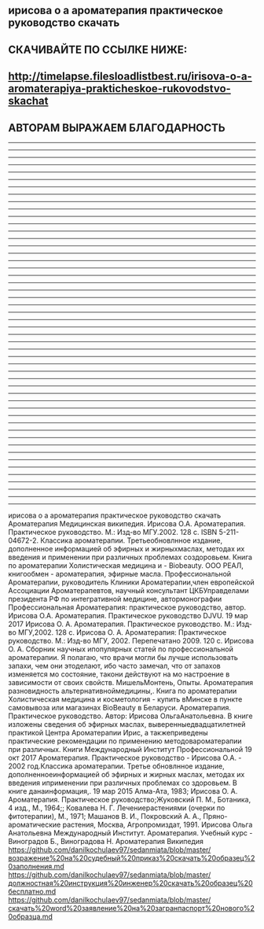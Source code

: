 ирисова о а ароматерапия практическое руководство скачать
--------------------------------------------------
СКАЧИВАЙТЕ ПО ССЫЛКЕ НИЖЕ:
--------------------------------------------------
http://timelapse.filesloadlistbest.ru/irisova-o-a-aromaterapiya-prakticheskoe-rukovodstvo-skachat
--------------------------------------------------
АВТОРАМ ВЫРАЖАЕМ БЛАГОДАРНОСТЬ
--------------------------------------------------
--------------------------------------------------
--------------------------------------------------
--------------------------------------------------
--------------------------------------------------
--------------------------------------------------
--------------------------------------------------
--------------------------------------------------
--------------------------------------------------
--------------------------------------------------
--------------------------------------------------
--------------------------------------------------
--------------------------------------------------
--------------------------------------------------
--------------------------------------------------
--------------------------------------------------
--------------------------------------------------
--------------------------------------------------
--------------------------------------------------
--------------------------------------------------
--------------------------------------------------
--------------------------------------------------
--------------------------------------------------
--------------------------------------------------
--------------------------------------------------
--------------------------------------------------
--------------------------------------------------
--------------------------------------------------
--------------------------------------------------
--------------------------------------------------
--------------------------------------------------
--------------------------------------------------
--------------------------------------------------
--------------------------------------------------
--------------------------------------------------
--------------------------------------------------
--------------------------------------------------
--------------------------------------------------
--------------------------------------------------
--------------------------------------------------
--------------------------------------------------
--------------------------------------------------
--------------------------------------------------
--------------------------------------------------
--------------------------------------------------
--------------------------------------------------
--------------------------------------------------
--------------------------------------------------
--------------------------------------------------
--------------------------------------------------
--------------------------------------------------
ирисова о а ароматерапия практическое руководство скачать Ароматерапия  Медицинская википедия. Ирисова О.А. Ароматерапия. Практическое руководство. М.: Изд-во МГУ.2002.  128 с.  ISBN 5-211-04672-2. Классика ароматерапии. Третьеобновлнное издание, дополненное информацией об эфирных и жирныхмаслах, методах их введения и применении при различных проблемах создоровьем. Книга по ароматерапии Холистическая медицина и  - Biobeauty. ООО РЕАЛ, книгообмен - ароматерапия, эфирные масла. Профессиональной Ароматерапии, руководитель Клиники Ароматерапии,член европейской Ассоциации Ароматерапевтов, научный консультант ЦКБУправделами президента РФ по интегративной медицине, автормонографии Профессиональная Ароматерапия: практическое руководство, автор. Ирисова О.А. Ароматерапия. Практическое руководство DJVU. 19 мар 2017  Ирисова О. А. Ароматерапия. Практическое руководство. М.: Изд-во МГУ,2002. 128 с. Ирисова О. А. Ароматерапия: Практическое руководство. М.: Изд-во МГУ, 2002. Перепечатано 2009. 120 с. Ирисова О. А. Сборник научных ипопулярных статей по профессиональной ароматерапии. Я полагаю, что врачи могли бы лучше использовать запахи, чем они этоделают, ибо часто замечал, что от запахов изменяется мо состояние, такони действуют на мо настроение в зависимости от своих свойств. МишельМонтень, Опыты. Ароматерапия  разновидность альтернативноймедицины,. Книга по ароматерапии Холистическая медицина и косметология - купить вМинске в пункте самовывоза или магазинах BioВeauty в Беларуси. Ароматерапия. Практическое руководство. Автор: Ирисова ОльгаАнатольевна. В книге изложены сведения об эфирных маслах, выверенныедвадцатилетней практикой Центра Ароматерапии Ирис, а такжеприведены практические рекомендации по применению методовароматерапии при различных. Книги  Международный Институт Профессиональной
19 окт 2017  Ароматерапия. Практическое руководство - Ирисова О.А. - 2002 год.Классика ароматерапии. Третье обновлнное издание, дополненноеинформацией об эфирных и жирных маслах, методах их введения иприменении при различных проблемах со здоровьем. В книге данаинформация,. 19 мар 2015  Алма-Ата, 1983; Ирисова О. А. Ароматерапия. Практическое руководство;Жуковский П. М., Ботаника, 4 изд., М., 1964;; Ковалева Н. Г. Лечениерастениями (очерки по фитотерапии), М., 1971; Машанов В. И., Покровский А. А., Пряно-ароматические растения, Москва, Агропромиздат, 1991. Ирисова Ольга Анатольевна  Международный Институт. Ароматерапия. Учебный курс - Виноградов Б., Виноградова Н. Ароматерапия  Википедия
https://github.com/danilkochulaev97/sedanmiata/blob/master/возражение%20на%20судебный%20приказ%20скачать%20образец%20заполнения.md
https://github.com/danilkochulaev97/sedanmiata/blob/master/должностная%20инструкция%20инженер%20скачать%20образец%20бесплатно.md
https://github.com/danilkochulaev97/sedanmiata/blob/master/скачать%20word%20заявление%20на%20загранпаспорт%20нового%20образца.md